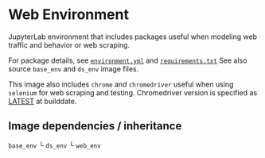 # Web Environment

JupyterLab environment that includes packages useful when modeling web traffic and behavior or web scraping.

For package details, see [`environment.yml`](./environment.yml) and [`requirements.txt`](./requirements.txt)
See also source `base_env` and `ds_env` image files.

This image also includes `chrome` and `chromedriver` useful when using `selenium` for web scraping and testing.  Chromedriver version is specified as [LATEST](https://chromedriver.chromium.org/downloads/version-selection) at builddate.

## Image dependencies / inheritance
`base_env`
  └ `ds_env`
      └ `web_env`
